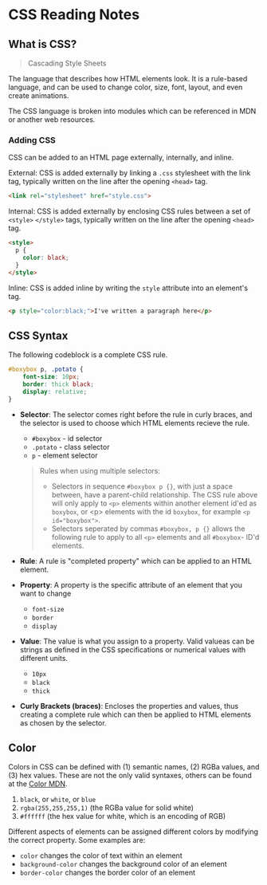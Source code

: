 # CSS Reading Notes

## What is CSS?

> Cascading Style Sheets

The language that describes how HTML elements look. It is a rule-based language, and can be used to change color, size, font, layout, and even create animations.

The CSS language is broken into modules which can be referenced in MDN or another web resources.

### Adding CSS

CSS can be added to an HTML page externally, internally, and inline.

External: CSS is added externally by linking a `.css` stylesheet with the link tag, typically written on the line after the opening `<head>` tag.

```html
<link rel="stylesheet" href="style.css">
```

Internal: CSS is added externally by enclosing CSS rules between a set of `<style>` `</style>` tags, typically written on the line after the opening `<head>` tag.

```html
<style>
  p {
    color: black;
  }
</style>
```

Inline: CSS is added inline by writing the `style` attribute into an element's tag.

```html
<p style="color:black;">I've written a paragraph here</p>
```

## CSS Syntax

The following codeblock is a complete CSS rule.

```css
#boxybox p, .potato {
    font-size: 10px;
    border: thick black;
    display: relative;
}
```

- **Selector**: The selector comes right before the rule in curly braces, and the selector is used to choose which HTML elements recieve the rule.
  - `#boxybox` -  id selector
  - `.potato` - class selector
  - `p` - element selector

  > Rules when using multiple selectors:
  >
  > - Selectors in sequence `#boxybox p {}`, with just a space between, have a parent-child relationship. The CSS rule above will only apply to `<p>` elements within another element id'ed as `boxybox`, or \<p> elements with the id `boxybox`, for example `<p id="boxybox">`. 
  > - Selectors seperated by commas `#boxybox, p {}` allows the following rule to apply to all `<p>` elements and all `#boxybox`- ID'd elements.

- **Rule**: A rule is "completed property" which can be applied to an HTML element.
- **Property**: A property is the specific attribute of an element that you want to change
  - `font-size`
  - `border`
  - `display`
- **Value**: The value is what you assign to a property. Valid valueas can be strings as defined in the CSS specifications or numerical values with different units.
  - `10px`
  - `black`
  - `thick`
- **Curly Brackets (braces)**: Encloses the properties and values, thus creating a complete rule which can then be applied to HTML elements as chosen by the selector.

## Color

Colors in CSS can be defined with (1) semantic names, (2) RGBa values, and (3) hex values. These are not the only valid syntaxes, others can be found at the [Color MDN](https://developer.mozilla.org/en-US/docs/Web/CSS/color).

1. `black`, or `white`, or `blue`
2. `rgba(255,255,255,1)` (the RGBa value for solid white)
3. `#ffffff` (the hex value for white, which is an encoding of RGB)

Different aspects of elements can be assigned different colors by modifying the correct property. Some examples are:

- `color` changes the color of text within an element
- `background-color` changes the background color of an element
- `border-color` changes the border color of an element
